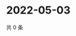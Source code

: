 # 2022-05-03

共 0 条

<!-- BEGIN WEIBO -->
<!-- 最后更新时间 Tue May 03 2022 06:13:31 GMT+0800 (China Standard Time) -->

<!-- END WEIBO -->
